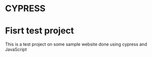 # CYPRESS
# Fisrt test project
This is a test project on some sample website done using cypress and JavaScript
